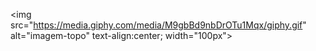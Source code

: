 <img src="https://media.giphy.com/media/M9gbBd9nbDrOTu1Mqx/giphy.gif" alt="imagem-topo" text-align:center; width="100px">


